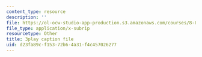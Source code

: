 ```yaml
---
content_type: resource
description: ''
file: https://ol-ocw-studio-app-production.s3.amazonaws.com/courses/8-851-effective-field-theory-spring-2013/d23fa89cf15372b64a31f4c457026277_HKkSPqCOmD0.srt
file_type: application/x-subrip
resourcetype: Other
title: 3play caption file
uid: d23fa89c-f153-72b6-4a31-f4c457026277
---
```

